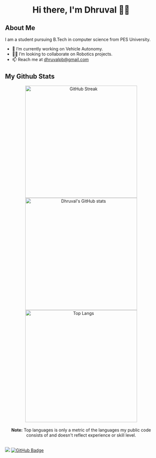 <h1 align="center">Hi there, I'm Dhruval 👋🏼</h1>

## About Me

I am a student pursuing B.Tech in computer science from PES University.
- 🔭 I’m currently working on Vehicle Autonomy.
- 🤝🏼 I’m looking to collaborate on Robotics projects.
- 📫 Reach me at dhruvalpb@gmail.com


## My Github Stats
<p align="center">
    <img alt="GitHub Streak" src="https://github-readme-streak-stats.herokuapp.com?user=Dhruval360&theme=react&hide_border=true&fire=DD9308&ring=DD2727&stroke=00000000" width="370vw"/>  
    <img alt="Dhruval's GitHub stats" src="https://github-readme-stats.vercel.app/api?username=Dhruval360&show_icons=true&count_private=true&theme=react&hide_border=true" width="370vw"/>
    <br/>
    <img alt="Top Langs" src="https://github-readme-stats.vercel.app/api/top-langs/?username=Dhruval360&langs_count=10&count_private=true&layout=compact&theme=react&hide_border=true&bg_color=0D1117" width="370vw"/>
    <br/><br/>
    <b>Note:</b> Top languages is only a metric of the languages my public code consists of and doesn't reflect experience or skill level.
    <br/><br/>
</p>

<img src="https://komarev.com/ghpvc/?username=your-github-Dhruval360&color=blue"></img>
<a href="https://github.com/Dhruval360?tab=followers"><img src="https://img.shields.io/github/followers/Dhruval360?label=Followers&style=social" alt="GitHub Badge"></a>
<!--
- 🌱 I’m currently learning ...
- 🤔 I’m looking for help with ...
- 💬 Ask me about ...
- ⚡ Fun fact: ...
-->
